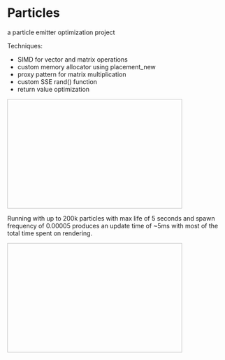 # Particles
a particle emitter optimization project

Techniques:

- SIMD for vector and matrix operations
- custom memory allocator using placement_new
- proxy pattern for matrix multiplication
- custom SSE rand() function
- return value optimization

<img a="data/screenshot.PNG" width=400 height=250>

Running with up to 200k particles with max life of 5 seconds and spawn frequency of 0.00005 produces an update time of ~5ms with most of the total time spent on rendering.

<img a="data/screenshot2.PNG" width=400 height=250>
